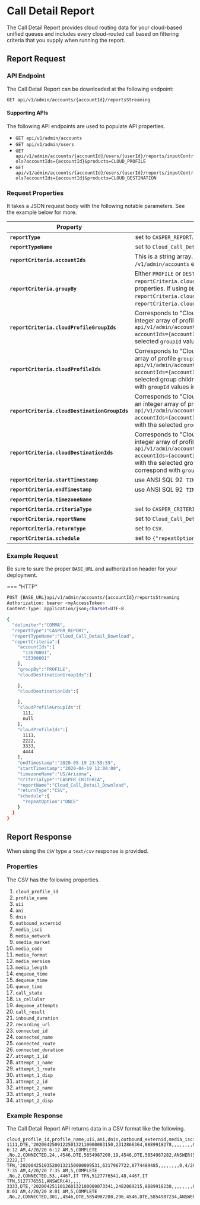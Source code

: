 # Call Detail Report

The Call Detail Report provides cloud routing data for your cloud-based unified queues and includes every cloud-routed call based on filtering criteria that you supply when running the report.

## Report Request

### API Endpoint

The Call Detail Report can be downloaded at the following endpoint:

`GET api/v1/admin/accounts/{accountId}/reportsStreaming`

#### Supporting APIs

The following API endpoints are used to populate API properties.

* `GET api/v1/admin/accounts`
* `GET api/v1/admin/users`
* `GET api/v1/admin/accounts/{accountId}/users/{userId}/reports/inputControls?accountIds={accountId}&products=CLOUD_PROFILE`
* `GET api/v1/admin/accounts/{accountId}/users/{userId}/reports/inputControls?accountIds={accountId}&products=CLOUD_DESTINATION`

### Request Properties

It takes a JSON request body with the following notable parameters. See the example below for more.

| Property | Description |
|-|-|
| **`reportType`** | set to `CASPER_REPORT`. |
| **`reportTypeName`** | set to `Cloud_Call_Detail_Download`. |
| **`reportCriteria.accountIds`** | This is a string array. To retrieve a list of possible values, call the `/v1/admin/accounts` endpoint and use the `accountId` properties.
| **`reportCriteria.groupBy`** | Either `PROFILE` or `DESTINATION`. If using `PROFILE`, set the `reportCriteria.cloudProfileGroupIds` and `reportCriteria.cloudProfileIds` properties. If using `DESTINATION`, set the `reportCriteria.cloudDestinationGroupIds` and `reportCriteria.cloudDestinationIds` properties. |
| **`reportCriteria.cloudProfileGroupIds`** | Corresponds to "Cloud Profile Groups" in the Admin UI. Populate with an integer array of profile `groupId` values. Call the `GET api/v1/admin/accounts/{accountId}/users/{userId}/reports/inputControls?accountIds={accountId}&products=CLOUD_PROFILE` endpoint. Populate with the selected `groupId` values. |
| **`reportCriteria.cloudProfileIds`** | Corresponds to "Cloud Profiles" in the Admin UI. Populate with an integer array of profile `groupId` values. Call the `GET api/v1/admin/accounts/{accountId}/users/{userId}/reports/inputControls?accountIds={accountId}&products=CLOUD_PROFILE` endpoint. Populate with the selected group children `objId` values. The objId valuess musts correspond with `groupId` values in the `cloudProfileGroupIds` properties. |
| **`reportCriteria.cloudDestinationGroupIds`** | Corresponds to "Cloud Destination Groups" in the Admin UI. Populate with an integer array of profile `groupId` values. Call the `GET api/v1/admin/accounts/{accountId}/users/{userId}/reports/inputControls?accountIds={accountId}&products=CLOUD_DESTINATION` endpoint. Populate with the selected `groupId` values. |
| **`reportCriteria.cloudDestinationIds`** | Corresponds to "Cloud Destinations" in the Admin UI. Populate with an integer array of profile `groupId` values. Call the `GET api/v1/admin/accounts/{accountId}/users/{userId}/reports/inputControls?accountIds={accountId}&products=CLOUD_DESTINATION` endpoint. Populate with the selected group children `objId` values. The objId valuess musts correspond with `groupId` values in the `cloudProfileGroupIds` properties. |
| **`reportCriteria.startTimestamp`** | use ANSI SQL 92` TIMESTAMP` format such as: `2020-04-22 00:00:00.0000`. |
| **`reportCriteria.endTimestamp`** | use ANSI SQL 92` TIMESTAMP` format such as: `2020-04-22 00:00:00.0000`. |
| **`reportCriteria.timezoneName`** | |
| **`reportCriteria.criteriaType`** | set to `CASPER_CRITERIA`. |
| **`reportCriteria.reportName`** | set to `Cloud_Call_Detail_Download`. |
| **`reportCriteria.returnType`** | set to `CSV`. |
| **`reportCriteria.schedule`** | set to `{"repeatOption":"ONCE"}`. |

### Example Request

Be sure to sure the proper `BASE_URL` and authorization header for your deployment.

=== "HTTP"
```bash
POST {BASE_URL}api/v1/admin/accounts/{accountId}/reportsStreaming
Authorization: bearer <myAccessToken>
Content-Type: application/json;charset=UTF-8

{
  "delimiter":"COMMA",
  "reportType":"CASPER_REPORT",
  "reportTypeName":"Cloud_Call_Detail_Download",
  "reportCriteria":{
    "accountIds":[
      "13670001",
      "15300001"
    ],
    "groupBy":"PROFILE",
    "cloudDestinationGroupIds":[

    ],
    "cloudDestinationIds":[

    ],
    "cloudProfileGroupIds":[
      111,
      null
    ],
    "cloudProfileIds":[
      1111,
      2222,
      3333,
      4444
    ],
    "endTimestamp":"2020-05-19 23:59:59",
    "startTimestamp":"2020-04-19 12:00:00",
    "timezoneName":"US/Arizona",
    "criteriaType":"CASPER_CRITERIA",
    "reportName":"Cloud_Call_Detail_Download",
    "returnType":"CSV",
    "schedule":{
      "repeatOption":"ONCE"
    }
  }
}
```

## Report Response

When uisng the `CSV` type a `text/csv` response is provided.

### Properties

The CSV has the following properties.

1. `cloud_profile_id`
1. `profile_name`
1. `uii`
1. `ani`
1. `dnis`
1. `outbound_externid`
1. `media_isci`
1. `media_network`
1. `smedia_market`
1. `media_code`
1. `media_format`
1. `media_version`
1. `media_length`
1. `enqueue_time`
1. `dequeue_time`
1. `queue_time`
1. `call_state`
1. `is_cellular`
1. `dequeue_attempts`
1. `call_result`
1. `inbound_duration`
1. `recording_url`
1. `connected_id`
1. `connected_name`
1. `connected_route`
1. `connected_duration`
1. `attempt_1_id`
1. `attempt_1_name`
1. `attempt_1_route`
1. `attempt_1_disp`
1. `attempt_2_id`
1. `attempt_2_name`
1. `attempt_2_route`
1. `attempt_2_disp`

### Example Response

The Call Detail Report API returns data in a CSV format like the following.

```csv
cloud_profile_id,profile_name,uii,ani,dnis,outbound_externid,media_isci,media_network,media_market,media_code,media_format,media_version,media_length,enqueue_time,dequeue_time,queue_time,call_state,is_cellular,dequeue_attempts,call_result,inbound_duration,recording_url,connected_id,connected_name,connected_route,connected_duration,attempt_1_id,attempt_1_name,attempt_1_route,attempt_1_disp,attempt_2_id,attempt_2_name,attempt_2_route,attempt_2_disp
1111,DTE,'202004250912250132110000003150,2312866364,8889918278,,,,,,,,0,4/20/20 6:12 AM,4/20/20 6:12 AM,5,COMPLETE            ,No,2,CONNECTED,24,,4546,DTE,5854987200,19,4546,DTE,5854987282,ANSWER(5),,,,
2222,IT TFN,'202004251035200132150000009531,6317967722,8774489485,,,,,,,,0,4/20/20 7:35 AM,4/20/20 7:35 AM,5,COMPLETE            ,No,2,CONNECTED,53,,4467,IT TFN,5127776541,48,4467,IT TFN,5127776551,ANSWER(4),,,,
3333,DTE,'202004251101260132100000073341,2482069215,8889918238,,,,,,,,0,4/20/20 8:01 AM,4/20/20 8:01 AM,5,COMPLETE            ,No,2,CONNECTED,301,,4546,DTE,5854987200,296,4546,DTE,5854987234,ANSWER(4),,,,
```